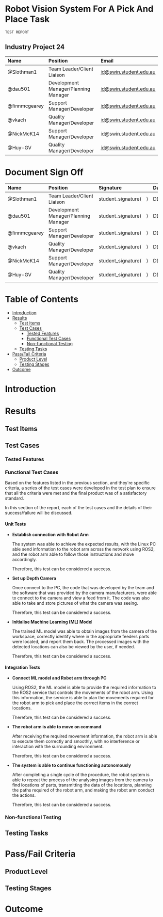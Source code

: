<link rel="stylesheet" href="../styles/styles.css" type="text/css">

<!-- TOC ignore:true -->
# Robot Vision System For A Pick And Place Task
<!--
	Co-Author: @dau501
	Editor(s):
	Year: 2023
-->

`TEST REPORT`

<!-- TOC ignore:true -->
## Industry Project 24
|Name|Position|Email|
|:-|:-|:-|
|@Slothman1|Team Leader/Client Liaison|id@swin.student.edu.au|
|@dau501|Development Manager/Planning Manager|id@swin.student.edu.au|
|@finnmcgearey|Support Manager/Developer|id@swin.student.edu.au|
|@vkach|Quality Manager/Developer|id@swin.student.edu.au|
|@NickMcK14|Support Manager/Developer|id@swin.student.edu.au|
|@Huy-GV|Quality Manager/Developer|id@swin.student.edu.au|

<!-- TOC ignore:true -->
# Document Sign Off
|Name|Position|Signature|Date|
|:-|:-|:-|:-|
|@Slothman1|Team Leader/Client Liaison|student\_signature(&emsp;)|DD/MM/2023|
|@dau501|Development Manager/Planning Manager|student\_signature(&emsp;)|DD/MM/2023|
|@finnmcgearey|Support Manager/Developer|student\_signature(&emsp;)|DD/MM/2023|
|@vkach|Quality Manager/Developer|student\_signature(&emsp;)|DD/MM/2023|
|@NickMcK14|Support Manager/Developer|student\_signature(&emsp;)|DD/MM/2023|
|@Huy-GV|Quality Manager/Developer|student\_signature(&emsp;)|DD/MM/2023|

<div class="page"/><!-- page break -->

<!-- TOC ignore:true -->
# Table of Contents
<!-- TOC -->

* [Introduction](#introduction)
* [Results](#results)
	* [Test Items](#test-items)
	* [Test Cases](#test-cases)
		* [Tested Features](#tested-features)
		* [Functional Test Cases](#functional-test-cases)
		* [Non-functional Testing](#non-functional-testing)
	* [Testing Tasks](#testing-tasks)
* [Pass/Fail Criteria](#passfail-criteria)
	* [Product Level](#product-level)
	* [Testing Stages](#testing-stages)
* [Outcome](#outcome)

<!-- /TOC -->

<div class="page"/><!-- page break -->

# Introduction
# Results
## Test Items
## Test Cases
### Tested Features
### Functional Test Cases
Based on the features listed in the previous section, and they're specific criteria,
a series of the test cases were developed in the test plan to ensure that all the criteria were met and the final product was of a satisfactory standard.

In this section of the report, each of the test cases and the details of their success/failure will be discussed.

#### Unit Tests
* **Establish connection with Robot Arm**

	The system was able to achieve the expected results, with the Linux PC able send information to the robot arm across the network using ROS2,
	and the robot arm able to follow those instructions and move accordingly.

	Therefore, this test can be considered a success.

* **Set up Depth Camera**

	Once connect to the PC, the code that was developed by the team and the software that was provided by the camera manufacturers,
	were able to connect to the camera and view a feed from it.
	The code was also able to take and store pictures of what the camera was seeing.

	Therefore, this test can be considered a success.

* **Initialise Machine Learning (ML) Model**

	The trained ML model was able to obtain images from the camera of the workspace, correctly identify where in the appropriate feeders parts were located, and
	report them back.
	The processed images with the detected locations can also be viewed by the user, if needed.

	Therefore, this test can be considered a success.

#### Integration Tests
* **Connect ML model and Robot arm through PC**

	Using ROS2, the ML model is able to provide the required information to the ROS2 service that controls the movements of the robot arm.
	Using this information, the service is able to plan the movements required for the robot arm to pick and place the correct items in the correct locations.

	Therefore, this test can be considered a success.

* **The robot arm is able to move on command**

	After receiving the required movement information, the robot arm is able to execute them correctly and smoothly,
	with no interference or interaction with the surrounding environment.

	Therefore, this test can be considered a success.

* **The system is able to continue functioning autonomously**

	After completing a single cycle of the procedure,
	the robot system is able to repeat the process of the analysing images from the camera to find locations of parts, transmitting the data of the locations,
	planning the paths required of the robot arm, and making the robot arm conduct the actions.

	Therefore, this test can be considered a success.

### Non-functional Testing
## Testing Tasks
# Pass/Fail Criteria
## Product Level
## Testing Stages
# Outcome
